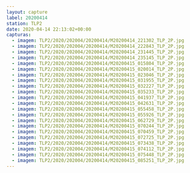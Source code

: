 ```yaml
---
layout: capture
label: 20200414
station: TLP2
date: 2020-04-14 22:13:02+00:00
capturas:
  - imagem: TLP2/2020/202004/20200414/M20200414_221302_TLP_2P.jpg
  - imagem: TLP2/2020/202004/20200414/M20200414_222843_TLP_2P.jpg
  - imagem: TLP2/2020/202004/20200414/M20200414_231445_TLP_2P.jpg
  - imagem: TLP2/2020/202004/20200414/M20200414_235145_TLP_2P.jpg
  - imagem: TLP2/2020/202004/20200414/M20200415_015804_TLP_2P.jpg
  - imagem: TLP2/2020/202004/20200414/M20200415_020014_TLP_2P.jpg
  - imagem: TLP2/2020/202004/20200414/M20200415_023046_TLP_2P.jpg
  - imagem: TLP2/2020/202004/20200414/M20200415_031955_TLP_2P.jpg
  - imagem: TLP2/2020/202004/20200414/M20200415_032227_TLP_2P.jpg
  - imagem: TLP2/2020/202004/20200414/M20200415_035233_TLP_2P.jpg
  - imagem: TLP2/2020/202004/20200414/M20200415_041937_TLP_2P.jpg
  - imagem: TLP2/2020/202004/20200414/M20200415_042631_TLP_2P.jpg
  - imagem: TLP2/2020/202004/20200414/M20200415_055458_TLP_2P.jpg
  - imagem: TLP2/2020/202004/20200414/M20200415_055926_TLP_2P.jpg
  - imagem: TLP2/2020/202004/20200414/M20200415_062729_TLP_2P.jpg
  - imagem: TLP2/2020/202004/20200414/M20200415_070244_TLP_2P.jpg
  - imagem: TLP2/2020/202004/20200414/M20200415_070459_TLP_2P.jpg
  - imagem: TLP2/2020/202004/20200414/M20200415_072725_TLP_2P.jpg
  - imagem: TLP2/2020/202004/20200414/M20200415_073438_TLP_2P.jpg
  - imagem: TLP2/2020/202004/20200414/M20200415_074112_TLP_2P.jpg
  - imagem: TLP2/2020/202004/20200414/M20200415_075448_TLP_2P.jpg
  - imagem: TLP2/2020/202004/20200414/M20200415_085251_TLP_2P.jpg
---
```

